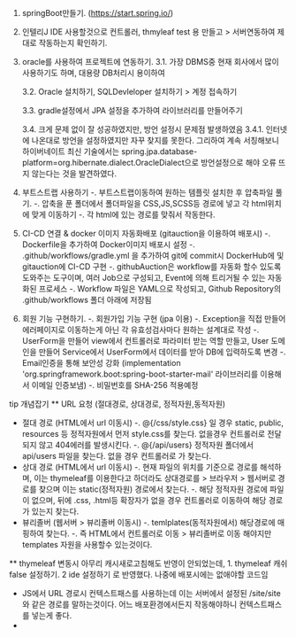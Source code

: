 1. springBoot만들기. (https://start.spring.io/)

2. 인텔리J IDE 사용할것으로 컨트롤러, thmyleaf test 용 만들고 > 서버연동하여 제대로 작동하는지 확인하기.

3. oracle를 사용하여 프로젝트에 연동하기.
   3.1. 가장 DBMS중 현재 회사에서 많이 사용하기도 하며, 대용량 DB처리시 용이하여

   3.2. Oracle 설치하기, SQLDevleloper 설치하기 > 계정 접속하기

   3.3. gradle설정에서 JPA 설정을 추가하여 라이브러리를 만들어주기

   3.4. 크게 문제 없이 잘 성공하였지만, 방언 설정시 문제점 발생하였음
      3.4.1. 인터넷에 나온대로 방언을 설정하였지만 자꾸 찾지를 못한다. 그리하여 계속 서칭해보니 하이버네이트 최신 기술에서는 spring.jpa.database-platform=org.hibernate.dialect.OracleDialect으로 방언설정으로 해야 오류 뜨지 않는다는 것을 발견하였다.

4. 부트스트랩 사용하기
   -. 부트스트랩이동하여 원하는 템플릿 설치한 후 압축파일 풀기.
   -. 압축을 푼 폴더에서 폴더파일을 CSS,JS,SCSS등 경로에 넣고 각 html위치에 맞게 이동하기
   -. 각 html에 있는 경로를 맞줘서 작동한다.
   
6. CI-CD 연결 & docker 이미지 자동화배포 (gitauction을 이용하여 배포시)
  -. Dockerfile을 추가하여 Docker이미지 배포시 설정
  -. .github/workflows/gradle.yml 을 추가하여 git에 commit시 DockerHub에 및 gitauction에 CI-CD 구현
  -. githubAuction은 workflow를 자동화 할수 있도록 도와주는 도구이며, 여러 Job으로 구성되고, Event에 의해 트리거될 수 있는 자동화된 프로세스
  -. Workflow 파일은 YAML으로 작성되고, Github Repository의 .github/workflows 폴더 아래에 저장됨

8. 회원 기능 구현하기.
  -. 회원가입 기능 구현 (jpa 이용)
    -. Exception을 직접 만들어 에러페이지로 이동하는게 아닌 각 유효성검사마다 원하는 설계대로 작성
    -. UserForm을 만들어 view에서 컨트롤러로 파라미터 받는 역할 만들고, User 도메인을 만들어 Service에서 UserForm에서 데이터를 받아 DB에 입력하도록 변경
    -. Email인증을 통해 보안성 강화 (implementation 'org.springframework.boot:spring-boot-starter-mail' 라이브러리를 이용해서 이메일 인증보냄)
    -. 비밀번호를 SHA-256 적용예정




tip 개념잡기
** URL 요청 (절대경로, 상대경로, 정적자원,동적자원)
   * 절대 경로 (HTML에서 url 이동시)
      -. @{/css/style.css} 일 경우 static, public, resources 등 정적자원에서 먼저 style.css를 찾는다. 없을경우 컨트롤러로 전달되지 않고 404에러를 발생시킨다.
      -. @{/api/users} 정적자원 폴더에서 api/users 파일을 찾는다. 없을 경우 컨트롤러로 가 찾는다.
   * 상대 경로 (HTML에서 url 이동시)
      -. 현재 파일의 위치를 기준으로 경로를 해석하며, 이는 thymeleaf를 이용한다고 하더라도 상대경로를 > 브라우저 > 웹서버로 경로를 찾으며 이는 static(정적자원) 경로에서 찾는다.
      -. 해당 정적자원 경로에 파일이 없으며, 뒤에 .css, .html등 확장자가 없을 경우 컨트롤러로 이동하여 해당 경로가 있는지 찾는다. 
   * 뷰리졸버 (웹서버 > 뷰리졸버 이동시)
      -. temlplates(동적자원에서) 해당경로에 매핑하여 찾는다.
      -. 즉 HTML에서 컨트롤러로 이동 > 뷰리졸버로 이동 해야지만 templates 자원을 사용할수 있는것이다.

** thymeleaf 변동시 아무리 캐시새로고침해도 반영이 안되었는데, 1. thymeleaf 캐쉬 false 설정하기. 2 ide 설정하기 로 반영했다. 나중에 배포시에는 없애야할 코드임

   * JS에서 URL 경로시 컨텍스트패스를 사용하는데 이는 서버에서 설정된 /site/site 와 같은 경로를 말하는것이다. 어느 배포환경에서든지 작동해야하니 컨텍스트패스를 넣는게 좋다.
   * 
     
